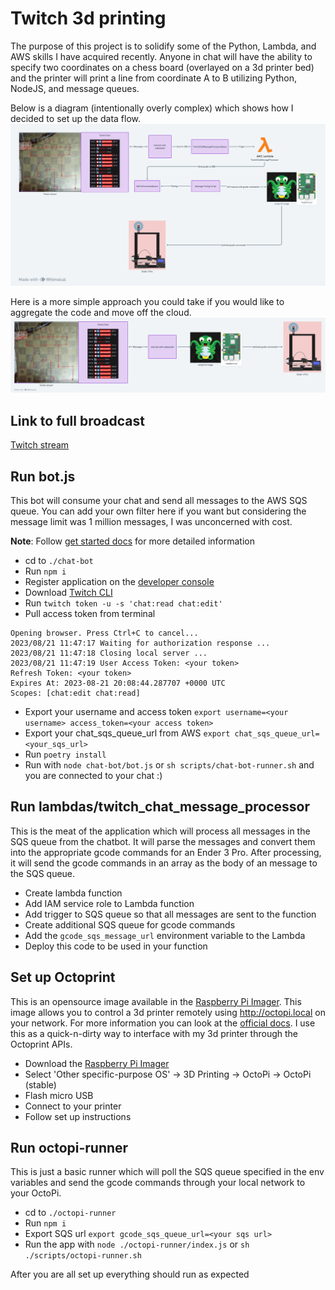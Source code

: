 # Twitch 3d printing
The purpose of this project is to solidify some of the Python, Lambda, and AWS skills I have acquired recently. Anyone in chat will have the ability to specify two coordinates on a chess board (overlayed on a 3d printer bed) and the printer will print a line from coordinate A to B utilizing Python, NodeJS, and message queues. 

Below is a diagram (intentionally overly complex) which shows how I decided to set up the data flow.
![TwitchChatTo3DPrintingWorkflow.png](docs%2FTwitchChatTo3DPrintingWorkflow.png)

Here is a more simple approach you could take if you would like to aggregate the code and move off the cloud.
![TwitchChatTo3DPrintingWorkflowSimple.png](docs%2FTwitchChatTo3DPrintingWorkflowSimple.png)

## Link to full broadcast
[Twitch stream](https://www.twitch.tv/videos/1905892673)

## Run bot.js
This bot will consume your chat and send all messages to the AWS SQS queue. You can add your own filter here if you want but considering the message limit was 1 million messages, I was unconcerned with cost.

**Note**: Follow [get started docs](https://dev.twitch.tv/docs/irc/get-started/) for more detailed information

* cd to `./chat-bot`
* Run `npm i`
* Register application on the [developer console](https://dev.twitch.tv/console/apps)
* Download [Twitch CLI](https://dev.twitch.tv/docs/cli/)
* Run `twitch token -u -s 'chat:read chat:edit'`
* Pull access token from terminal
```
Opening browser. Press Ctrl+C to cancel...
2023/08/21 11:47:17 Waiting for authorization response ...
2023/08/21 11:47:18 Closing local server ...
2023/08/21 11:47:19 User Access Token: <your token> 
Refresh Token: <your token>  
Expires At: 2023-08-21 20:08:44.287707 +0000 UTC
Scopes: [chat:edit chat:read]
```
* Export your username and access token `export username=<your username> access_token=<your access token>`
* Export your chat_sqs_queue_url from AWS `export chat_sqs_queue_url=<your_sqs_url>`
* Run `poetry install` 
* Run with `node chat-bot/bot.js` or `sh scripts/chat-bot-runner.sh` and you are connected to your chat :)

## Run lambdas/twitch_chat_message_processor
This is the meat of the application which will process all messages in the SQS queue from the chatbot. It will parse the messages and convert them into the appropriate gcode commands for an Ender 3 Pro. After processing, it will send the gcode commands in an array as the body of an message to the SQS queue.

* Create lambda function
* Add IAM service role to Lambda function
* Add trigger to SQS queue so that all messages are sent to the function
* Create additional SQS queue for gcode commands
* Add the `gcode_sqs_message_url` environment variable to the Lambda
* Deploy this code to be used in your function

## Set up Octoprint
This is an opensource image available in the [Raspberry Pi Imager](https://www.raspberrypi.com/software/). This image allows you to control a 3d printer remotely using http://octopi.local on your network. For more information you can look at the [official docs](https://docs.octoprint.org/en/master/). I use this as a quick-n-dirty way to interface with my 3d printer through the Octoprint APIs.

* Download the [Raspberry Pi Imager](https://www.raspberrypi.com/software/)
* Select 'Other specific-purpose OS' -> 3D Printing -> OctoPi -> OctoPi (stable)
* Flash micro USB
* Connect to your printer
* Follow set up instructions

## Run octopi-runner
This is just a basic runner which will poll the SQS queue specified in the env variables and send the gcode commands through your local network to your OctoPi. 

* cd to `./octopi-runner`
* Run `npm i`
* Export SQS url `export gcode_sqs_queue_url=<your sqs url>`
* Run the app with `node ./octopi-runner/index.js` or `sh ./scripts/octopi-runner.sh`

After you are all set up everything should run as expected